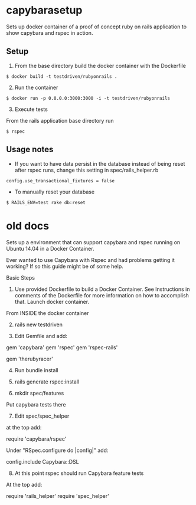 # capybarasetup 

Sets up docker container of a proof of concept ruby on
rails application to show capybara and rspec in action.

## Setup

1. From the base directory build the docker container with the Dockerfile

 ```
 $ docker build -t testdriven/rubyonrails .
 ```

2. Run the container

 ```
 $ docker run -p 0.0.0.0:3000:3000 -i -t testdriven/rubyonrails
 ```

3. Execute tests

 From the rails application base directory run

 ```
 $ rspec
 ```


## Usage notes

* If you want to have data persist in the database instead of being
  reset after rspec runs, change this setting in
  spec/rails_helper.rb

```
config.use_transactional_fixtures = false
```

* To manually reset your database

```
$ RAILS_ENV=test rake db:reset
```


# old docs

Sets up a environment that can support capybara and rspec running on Ubuntu 14.04  in a Docker Container. 

Ever wanted to use Capybara with Rspec and had problems getting it working?  If so this guide might be of some help.

Basic Steps

1) Use provided Dockerfile to build a Docker Container.  See Instructions in comments of the Dockerfile for more information on how to accomplish that.  Launch docker container.

From INSIDE the docker container

2) rails new testdriven

3) Edit Gemfile and add:

gem 'capybara'
gem 'rspec'
gem 'rspec-rails'

gem 'therubyracer'

4) Run bundle install

5) rails generate rspec:install

6) mkdir spec/features

Put capybara tests there

7) Edit spec/spec_helper

at the top add:

require 'capybara/rspec'

Under "RSpec.configure do |config|" add:

  config.include Capybara::DSL

8) At this point rspec should run Capybara feature tests

At the top add:

require 'rails_helper'
require 'spec_helper'


